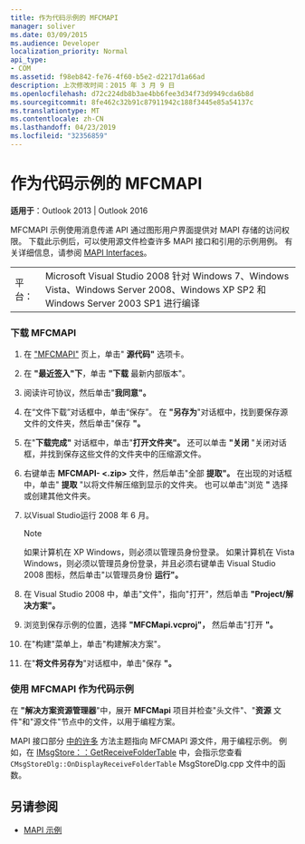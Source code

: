 ```yaml
---
title: 作为代码示例的 MFCMAPI
manager: soliver
ms.date: 03/09/2015
ms.audience: Developer
localization_priority: Normal
api_type:
- COM
ms.assetid: f98eb842-fe76-4f60-b5e2-d2217d1a66ad
description: 上次修改时间：2015 年 3 月 9 日
ms.openlocfilehash: d72c224db8b3ae4bb6fee3d34f73d9949cda6b8d
ms.sourcegitcommit: 8fe462c32b91c87911942c188f3445e85a54137c
ms.translationtype: MT
ms.contentlocale: zh-CN
ms.lasthandoff: 04/23/2019
ms.locfileid: "32356859"
---
```

# <a name="mfcmapi-as-a-code-sample"></a>作为代码示例的 MFCMAPI
 
**适用于**：Outlook 2013 | Outlook 2016 
  
MFCMAPI 示例使用消息传递 API 通过图形用户界面提供对 MAPI 存储的访问权限。 下载此示例后，可以使用源文件检查许多 MAPI 接口和引用的示例用例。 有关详细信息，请参阅 [MAPI Interfaces](mapi-interfaces.md)。
  
|||
|:-----|:-----|
|平台：  <br/> |Microsoft Visual Studio 2008 针对 Windows 7、Windows Vista、Windows Server 2008、Windows XP SP2 和 Windows Server 2003 SP1 进行编译  <br/> |
   
### <a name="to-download-mfcmapi"></a>下载 MFCMAPI
  
1. 在 ["MFCMAPI"](https://codeplex.com/MFCMAPI) 页上，单击" **源代码"** 选项卡。 
    
2. 在 **"最近签入"下**，单击 **"下载** 最新内部版本"。 
    
3. 阅读许可协议，然后单击"**我同意"。**
    
4. 在“文件下载”对话框中，单击“保存”。 在 **"另存为**"对话框中，找到要保存源文件的文件夹，然后单击"保存 **"。**
    
5. 在"**下载完成"** 对话框中，单击"**打开文件夹"。** 还可以单击 **"关闭** "关闭对话框，并找到保存这些文件的文件夹中的压缩源文件。 
    
6. 右键单击 **MFCMAPI- \<.zip\>** 文件，然后单击"全部 **提取"。** 在出现的对话框中，单击" **提取** "以将文件解压缩到显示的文件夹。 也可以单击"浏览 **"** 选择或创建其他文件夹。 
    
7. 以Visual Studio运行 2008 年 6 月。
    
   > [!NOTE]
   > 如果计算机在 XP Windows，则必须以管理员身份登录。 如果计算机在 Vista Windows，则必须以管理员身份登录，并且必须右键单击 Visual Studio 2008 图标，然后单击"以管理员身份 **运行"。** 
  
8. 在 Visual Studio 2008 中，单击"文件"，指向"打开"，然后单击 **"Project/解决方案"。**
    
9. 浏览到保存示例的位置，选择 **"MFCMapi.vcproj"，** 然后单击"打开 **"。**
    
10. 在"构建"菜单上，单击"构建解决方案"。
    
11. 在"**将文件另存为**"对话框中，单击"保存 **"。**
    
### <a name="to-use-mfcmapi-as-a-code-sample"></a>使用 MFCMAPI 作为代码示例
  
在 **"解决方案资源管理器**"中，展开 **MFCMapi** 项目并检查"头文件"、"**资源** 文件"和"源文件"节点中的文件，以用于编程方案。  
  
MAPI 接口部分 [中的许多](mapi-interfaces.md) 方法主题指向 MFCMAPI 源文件，用于编程示例。 例如，在 [IMsgStore：：GetReceiveFolderTable](imsgstore-getreceivefoldertable.md) 中，会指示您查看  `CMsgStoreDlg::OnDisplayReceiveFolderTable` MsgStoreDlg.cpp 文件中的函数。 
  
## <a name="see-also"></a>另请参阅

- [MAPI 示例](mapi-samples.md)


